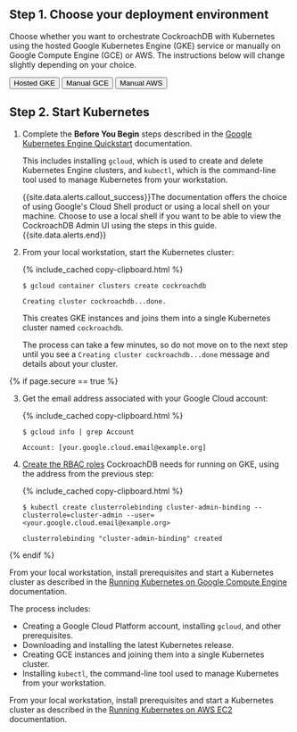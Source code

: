 ## Step 1. Choose your deployment environment

Choose whether you want to orchestrate CockroachDB with Kubernetes using the hosted Google Kubernetes Engine (GKE) service or manually on Google Compute Engine (GCE) or AWS. The instructions below will change slightly depending on your choice.

<div class="filters filters-big clearfix">
  <button class="filter-button" data-scope="gke-hosted">Hosted GKE</button>
  <button class="filter-button" data-scope="gce-manual">Manual GCE</button>
  <button class="filter-button" data-scope="aws-manual">Manual AWS</button>
</div>

## Step 2. Start Kubernetes

<section class="filter-content" markdown="1" data-scope="gke-hosted">

1. Complete the **Before You Begin** steps described in the [Google Kubernetes Engine Quickstart](https://cloud.google.com/kubernetes-engine/docs/quickstart) documentation.

    This includes installing `gcloud`, which is used to create and delete Kubernetes Engine clusters, and `kubectl`, which is the command-line tool used to manage Kubernetes from your workstation.

    {{site.data.alerts.callout_success}}The documentation offers the choice of using Google's Cloud Shell product or using a local shell on your machine. Choose to use a local shell if you want to be able to view the CockroachDB Admin UI using the steps in this guide.{{site.data.alerts.end}}

2. From your local workstation, start the Kubernetes cluster:

    {% include_cached copy-clipboard.html %}
    ~~~ shell
    $ gcloud container clusters create cockroachdb
    ~~~

    ~~~
    Creating cluster cockroachdb...done.
    ~~~

    This creates GKE instances and joins them into a single Kubernetes cluster named `cockroachdb`.

    The process can take a few minutes, so do not move on to the next step until you see a `Creating cluster cockroachdb...done` message and details about your cluster.

{% if page.secure == true %}

3. Get the email address associated with your Google Cloud account:

    {% include_cached copy-clipboard.html %}
    ~~~ shell
    $ gcloud info | grep Account
    ~~~

    ~~~
    Account: [your.google.cloud.email@example.org]
    ~~~

4. [Create the RBAC roles](https://cloud.google.com/kubernetes-engine/docs/how-to/role-based-access-control#prerequisites_for_using_role-based_access_control) CockroachDB needs for running on GKE, using the address from the previous step:

    {% include_cached copy-clipboard.html %}
    ~~~ shell
    $ kubectl create clusterrolebinding cluster-admin-binding --clusterrole=cluster-admin --user=<your.google.cloud.email@example.org>
    ~~~

    ~~~
    clusterrolebinding "cluster-admin-binding" created
    ~~~


{% endif %}

</section>

<section class="filter-content" markdown="1" data-scope="gce-manual">

From your local workstation, install prerequisites and start a Kubernetes cluster as described in the [Running Kubernetes on Google Compute Engine](https://v1-18.docs.kubernetes.io/docs/setup/production-environment/turnkey/gce/) documentation.

The process includes:

- Creating a Google Cloud Platform account, installing `gcloud`, and other prerequisites.
- Downloading and installing the latest Kubernetes release.
- Creating GCE instances and joining them into a single Kubernetes cluster.
- Installing `kubectl`, the command-line tool used to manage Kubernetes from your workstation.

</section>

<section class="filter-content" markdown="1" data-scope="aws-manual">

From your local workstation, install prerequisites and start a Kubernetes cluster as described in the [Running Kubernetes on AWS EC2](https://v1-18.docs.kubernetes.io/docs/setup/production-environment/turnkey/aws/) documentation.

</section>

